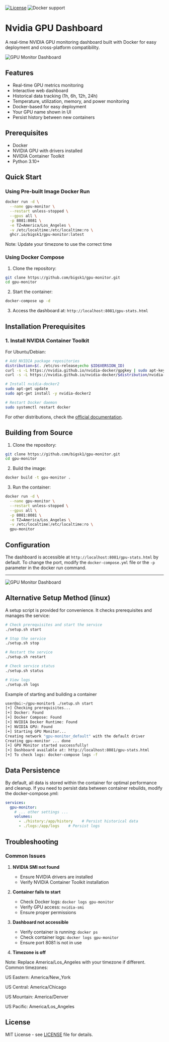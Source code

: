 [![License](https://img.shields.io/github/license/bigsk1/gpu-monitor)](https://github.com/bigsk1/gpu-monitor/blob/main/LICENSE)
![Docker support](https://img.shields.io/badge/docker-supported-blue)

# Nvidia GPU Dashboard

A real-time NVIDIA GPU monitoring dashboard built with Docker for easy deployment and cross-platform compatibility.

![GPU Monitor Dashboard](images/monitor.jpg)

## Features

- Real-time GPU metrics monitoring
- Interactive web dashboard
- Historical data tracking (1h, 6h, 12h, 24h)
- Temperature, utilization, memory, and power monitoring
- Docker-based for easy deployment
- Your GPU name shown in UI
- Persist history between new containers


## Prerequisites

- Docker
- NVIDIA GPU with drivers installed
- NVIDIA Container Toolkit
- Python 3.10+

## Quick Start

### Using Pre-built Image Docker Run

```bash
docker run -d \
  --name gpu-monitor \
  --restart unless-stopped \
  --gpus all \
  -p 8081:8081 \
  -e TZ=America/Los_Angeles \
  -v /etc/localtime:/etc/localtime:ro \
  ghcr.io/bigsk1/gpu-monitor:latest
```
Note: Update your timezone to use the correct time
### Using Docker Compose

1. Clone the repository:
```bash
git clone https://github.com/bigsk1/gpu-monitor.git
cd gpu-monitor
```

2. Start the container:
```bash
docker-compose up -d
```

3. Access the dashboard at: `http://localhost:8081/gpu-stats.html`


## Installation Prerequisites

### 1. Install NVIDIA Container Toolkit

For Ubuntu/Debian:
```bash
# Add NVIDIA package repositories
distribution=$(. /etc/os-release;echo $ID$VERSION_ID)
curl -s -L https://nvidia.github.io/nvidia-docker/gpgkey | sudo apt-key add -
curl -s -L https://nvidia.github.io/nvidia-docker/$distribution/nvidia-docker.list | sudo tee /etc/apt/sources.list.d/nvidia-docker.list

# Install nvidia-docker2
sudo apt-get update
sudo apt-get install -y nvidia-docker2

# Restart Docker daemon
sudo systemctl restart docker
```

For other distributions, check the [official documentation](https://docs.nvidia.com/datacenter/cloud-native/container-toolkit/install-guide.html).


## Building from Source

1. Clone the repository:
```bash
git clone https://github.com/bigsk1/gpu-monitor.git
cd gpu-monitor
```

2. Build the image:
```bash
docker build -t gpu-monitor .
```

3. Run the container:
```bash
docker run -d \
  --name gpu-monitor \
  --restart unless-stopped \
  --gpus all \
  -p 8081:8081 \
  -e TZ=America/Los_Angeles \
  -v /etc/localtime:/etc/localtime:ro \
  gpu-monitor
```

## Configuration

The dashboard is accessible at `http://localhost:8081/gpu-stats.html` by default. To change the port, modify the `docker-compose.yml` file or the `-p` parameter in the docker run command.

--- 

![GPU Monitor Dashboard](images/gpu2.jpg)


## Alternative Setup Method (linux)

A setup script is provided for convenience. It checks prerequisites and manages the service:

```bash
# Check prerequisites and start the service
./setup.sh start

# Stop the service
./setup.sh stop

# Restart the service
./setup.sh restart

# Check service status
./setup.sh status

# View logs
./setup.sh logs
```

Example of starting and building a container
```bash
user@ai:~/gpu-monitor$ ./setup.sh start
[+] Checking prerequisites...
[+] Docker: Found
[+] Docker Compose: Found
[+] NVIDIA Docker Runtime: Found
[+] NVIDIA GPU: Found
[+] Starting GPU Monitor...
Creating network "gpu-monitor_default" with the default driver
Creating gpu-monitor ... done
[+] GPU Monitor started successfully!
[+] Dashboard available at: http://localhost:8081/gpu-stats.html
[+] To check logs: docker-compose logs -f
```


## Data Persistence

By default, all data is stored within the container for optimal performance and cleanup. If you need to persist data between container rebuilds, modify the docker-compose.yml:

```yaml
services:
  gpu-monitor:
    # ... other settings ...
    volumes:
      - ./history:/app/history    # Persist historical data
      - ./logs:/app/logs    # Persist logs
```

## Troubleshooting

### Common Issues

1. **NVIDIA SMI not found**
   - Ensure NVIDIA drivers are installed
   - Verify NVIDIA Container Toolkit installation

2. **Container fails to start**
   - Check Docker logs: `docker logs gpu-monitor`
   - Verify GPU access: `nvidia-smi`
   - Ensure proper permissions

3. **Dashboard not accessible**
   - Verify container is running: `docker ps`
   - Check container logs: `docker logs gpu-monitor`
   - Ensure port 8081 is not in use
4. **Timezone is off**

  Note: Replace America/Los_Angeles with your timezone if different. Common timezones:

US Eastern: America/New_York

US Central: America/Chicago

US Mountain: America/Denver

US Pacific: America/Los_Angeles


## License

MIT License - see [LICENSE](LICENSE) file for details.
